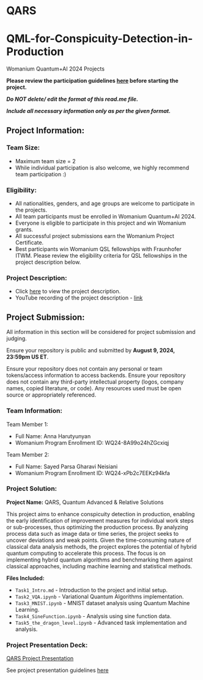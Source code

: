 # QARS
# QML-for-Conspicuity-Detection-in-Production
Womanium Quantum+AI 2024 Projects

**Please review the participation guidelines [here](https://github.com/womanium-quantum/Quantum-AI-2024) before starting the project.**

_**Do NOT delete/ edit the format of this read.me file.**_

_**Include all necessary information only as per the given format.**_

## Project Information:

### Team Size:
  - Maximum team size = 2
  - While individual participation is also welcome, we highly recommend team participation :)

### Eligibility:
  - All nationalities, genders, and age groups are welcome to participate in the projects.
  - All team participants must be enrolled in Womanium Quantum+AI 2024.
  - Everyone is eligible to participate in this project and win Womanium grants.
  - All successful project submissions earn the Womanium Project Certificate.
  - Best participants win Womanium QSL fellowships with Fraunhofer ITWM. Please review the eligibility criteria for QSL fellowships in the project description below.

### Project Description:
  - Click [here](https://drive.google.com/file/d/1AcctFeXjchtEhYzPUsHpP_b4HGlI4kq9/view?usp=sharing) to view the project description.
  - YouTube recording of the project description - [link](https://youtu.be/Ac1ihFcTRTc?si=i6AIVfQQh8ymYQYp)

## Project Submission:
All information in this section will be considered for project submission and judging.

Ensure your repository is public and submitted by **August 9, 2024, 23:59pm US ET**.

Ensure your repository does not contain any personal or team tokens/access information to access backends. Ensure your repository does not contain any third-party intellectual property (logos, company names, copied literature, or code). Any resources used must be open source or appropriately referenced.

### Team Information:
Team Member 1:
 - Full Name: Anna Harutyunyan
 - Womanium Program Enrollment ID: WQ24-8A99o24hZGcxiqj


Team Member 2:
 - Full Name: Sayed Parsa Gharavi Neisiani
 - Womanium Program Enrollment ID: WQ24-xPb2c7EEKz94kfa


### Project Solution:
**Project Name:** QARS, Quantum Advanced & Relative Solutions

This project aims to enhance conspicuity detection in production, enabling the early identification of improvement measures for individual work steps or sub-processes, thus optimizing the production process. By analyzing process data such as image data or time series, the project seeks to uncover deviations and weak points. Given the time-consuming nature of classical data analysis methods, the project explores the potential of hybrid quantum computing to accelerate this process. The focus is on implementing hybrid quantum algorithms and benchmarking them against classical approaches, including machine learning and statistical methods.

**Files Included:**
- `Task1_Intro.md` - Introduction to the project and initial setup.
- `Task2_VQA.ipynb` - Variational Quantum Algorithms implementation.
- `Task3_MNIST.ipynb` - MNIST dataset analysis using Quantum Machine Learning.
- `Task4_SineFunction.ipynb` - Analysis using sine function data.
- `Task5_the_dragon_level.ipynb` - Advanced task implementation and analysis.

### Project Presentation Deck:
[QARS Project Presentation](#https://www.canva.com/design/DAGNKCX_Bek/UdZX23_Zz9BEFtqDuty9Rg/edit?utm_content=DAGNKCX_Bek&utm_campaign=designshare&utm_medium=link2&utm_source=sharebutton)

See project presentation guidelines [here](https://docs.google.com/document/d/13nWF8AxFAfFYTWEYPT3BpPdYkqtxxSAjmuXj_zcMh-E/edit?usp=sharing)
